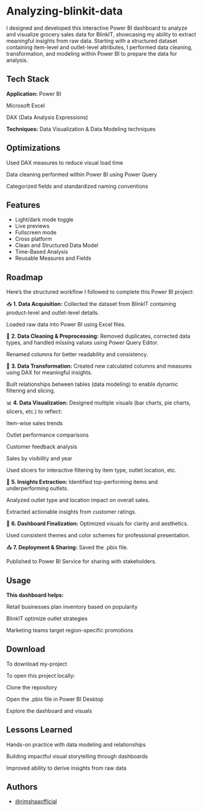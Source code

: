 # Analyzing-blinkit-data

I designed and developed this interactive Power BI dashboard to analyze and visualize grocery sales data for BlinkIT, showcasing my ability to extract meaningful insights from raw data. Starting with a structured dataset containing item-level and outlet-level attributes, I performed data cleaning, transformation, and modeling within Power BI to prepare the data for analysis.

## Tech Stack

**Application:** Power BI

Microsoft Excel

DAX (Data Analysis Expressions)

**Techniques:** Data Visualization & Data Modeling techniques




## Optimizations

Used DAX measures to reduce visual load time

Data cleaning performed within Power BI using Power Query

Categorized fields and standardized naming conventions


## Features

- Light/dark mode toggle
- Live previews
- Fullscreen mode
- Cross platform
- Clean and Structured Data Model
- Time-Based Analysis
- Reusable Measures and Fields


## Roadmap

Here’s the structured workflow I followed to complete this Power BI project:

📥 **1. Data Acquisition:**
Collected the dataset from BlinkIT containing product-level and outlet-level details.

Loaded raw data into Power BI using Excel files.

🧹 **2. Data Cleaning & Preprocessing:**
Removed duplicates, corrected data types, and handled missing values using Power Query Editor.

Renamed columns for better readability and consistency.

🔁 **3. Data Transformation:**
Created new calculated columns and measures using DAX for meaningful insights.

Built relationships between tables (data modeling) to enable dynamic filtering and slicing.

📊 **4. Data Visualization:**
Designed multiple visuals (bar charts, pie charts, slicers, etc.) to reflect:

Item-wise sales trends

Outlet performance comparisons

Customer feedback analysis

Sales by visibility and year

Used slicers for interactive filtering by item type, outlet location, etc.

🎯 **5. Insights Extraction:**
Identified top-performing items and underperforming outlets.

Analyzed outlet type and location impact on overall sales.

Extracted actionable insights from customer ratings.

📌 **6. Dashboard Finalization:**
Optimized visuals for clarity and aesthetics.

Used consistent themes and color schemes for professional presentation.

📤 **7. Deployment & Sharing:**
Saved the .pbix file.

Published to Power BI Service for sharing with stakeholders.

## Usage

**This dashboard helps:**

Retail businesses plan inventory based on popularity

BlinkIT optimize outlet strategies

Marketing teams target region-specific promotions


## Download

To download my-project 

To open this project locally:

Clone the repository

Open the .pbix file in Power BI Desktop

Explore the dashboard and visuals
    
## Lessons Learned

Hands-on practice with data modeling and relationships

Building impactful visual storytelling through dashboards

Improved ability to derive insights from raw data


## Authors

- [@rimshaaofficial](https://www.github.com/rimshaaofficial)

